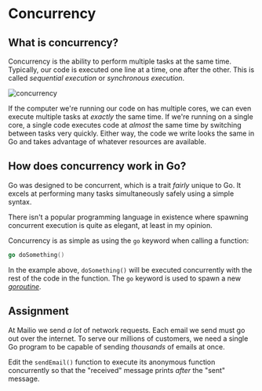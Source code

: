 # Concurrency

## What is concurrency?

Concurrency is the ability to perform multiple tasks at the same time. Typically, our code is executed one line at a time, one after the other. This is called *sequential execution* or *synchronous execution*.

![concurrency](https://i.imgur.com/1pQKFgw.png)

If the computer we're running our code on has multiple cores, we can even execute multiple tasks at *exactly* the same time. If we're running on a single core, a single code executes code at *almost* the same time by switching between tasks very quickly. Either way, the code we write looks the same in Go and takes advantage of whatever resources are available.

## How does concurrency work in Go?

Go was designed to be concurrent, which is a trait *fairly* unique to Go. It excels at performing many tasks simultaneously safely using a simple syntax.

There isn't a popular programming language in existence where spawning concurrent execution is quite as elegant, at least in my opinion.

Concurrency is as simple as using the `go` keyword when calling a function:

```go
go doSomething()
```

In the example above, `doSomething()` will be executed concurrently with the rest of the code in the function. The `go` keyword is used to spawn a new *[goroutine](https://gobyexample.com/goroutines)*.

## Assignment

At Mailio we send *a lot* of network requests. Each email we send must go out over the internet. To serve our millions of customers, we need a single Go program to be capable of sending *thousands* of emails at once.

Edit the `sendEmail()` function to execute its anonymous function concurrently so that the "received" message prints *after* the "sent" message.
